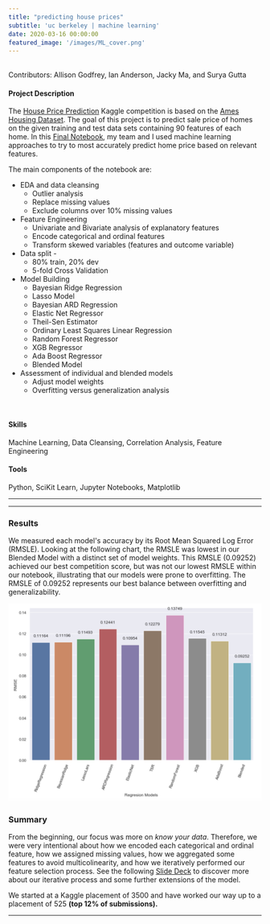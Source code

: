 ```yaml
---
title: "predicting house prices"
subtitle: 'uc berkeley | machine learning'
date: 2020-03-16 00:00:00
featured_image: '/images/ML_cover.png'
---
```


<!-- ![](/images/impact_chart.png) -->

<!-- ## About the Project -->
<br> Contributors: Allison Godfrey, Ian Anderson, Jacky Ma, and Surya Gutta

#### Project Description

The <a href="https://github.com/allison-godfrey/w207-final-group-project/blob/master/W207_Predict_Property_Sale_Price.ipynb">House Price Prediction</a> Kaggle competition is based on the <a href="http://jse.amstat.org/v19n3/decock.pdf">Ames Housing Dataset</a>. The goal of this project is to predict sale price of homes on the given training and test data sets containing 90 features of each home. 
In this <a href="https://github.com/allison-godfrey/w207-final-group-project/blob/master/W207_Predict_Property_Sale_Price.ipynb">Final Notebook</a>, my team and I used machine learning approaches to try to most accurately predict home price based on relevant features. 

The main components of the notebook are:

* EDA and data cleansing
	* Outlier analysis
	* Replace missing values
	* Exclude columns over 10% missing values
* Feature Engineering
	* Univariate and Bivariate analysis of explanatory features
	* Encode categorical and ordinal features
	* Transform skewed variables (features and outcome variable)
* Data split - 
	* 80% train, 20% dev 
	* 5-fold Cross Validation
* Model Building
	* Bayesian Ridge Regression
	* Lasso Model
	* Bayesian ARD Regression
	* Elastic Net Regressor
	* Theil-Sen Estimator
	* Ordinary Least Squares Linear Regression
	* Random Forest Regressor
	* XGB Regressor
	* Ada Boost Regressor
	* Blended Model
* Assessment of individual and blended models
	* Adjust model weights 
	* Overfitting versus generalization analysis
<br>

#### Skills

Machine Learning, Data Cleansing, Correlation Analysis, Feature Engineering

#### Tools

Python, SciKit Learn, Jupyter Notebooks, Matplotlib

<!-- The theme also supports markdown tables:

| Item                 | Author        | Supports tables? | Price |
|----------------------|---------------|------------------|-------|
| Duet Jekyll Theme    | Jekyll Themes | Yes              | $49   |
| Index Jekyll Theme   | Jekyll Themes | Yes              | $49   |
| Journal Jekyll Theme | Jekyll Themes | Yes              | $49   |

And footnotes[^1], which link to explanations[^2] at the bottom of the page[^3].

[^1]: Beautiful modern, minimal theme design.
[^2]: Powerful features to show off your work.
[^3]: Maintained and supported by the theme developer.

You can throw in some horizontal rules too:
 -->
---

<!-- ### Image galleries

Here's a really neat custom feature we added – galleries:

<div class="gallery" data-columns="3">
	<img src="/images/demo/demo-portrait.jpg">
	<img src="/images/demo/demo-landscape.jpg">
	<img src="/images/demo/demo-square.jpg">
	<img src="/images/demo/demo-landscape-2.jpg">
</div>

Inspired by the Galleries feature from WordPress, we've made it easy to create grid layouts for your images. Just use a bit of simple HTML in your post to create a masonry grid image layout:

```html
<div class="gallery" data-columns="3">
    <img src="/images/demo/demo-portrait.jpg">
    <img src="/images/demo/demo-landscape.jpg">
    <img src="/images/demo/demo-square.jpg">
    <img src="/images/demo/demo-landscape-2.jpg">
</div>
```

*See what we did there? Code and syntax highlighting is built-in too!*

Change the number inside the 'columns' setting to create different types of gallery for all kinds of purposes. You can even click on each image to seamlessly enlarge it on the page. -->

---

### Results

We measured each model's accuracy by its Root Mean Squared Log Error (RMSLE). Looking at the following chart, the RMSLE was lowest in our Blended Model with a distinct set of model weights. This RMSLE (0.09252) achieved our best competition score, but was not our lowest RMSLE within our notebook, illustrating that our models were prone to overfitting. The RMSLE of 0.09252 represents our best balance between overfitting and generalizability. 

<img src="/images/RMSE_analysis.png">


### Summary

From the beginning, our focus was more on *know your data*. Therefore, we were very intentional about how we encoded each categorical and ordinal feature, how we assigned missing values, how we aggregated some features to avoid multicolinearity, and how we iteratively performed our feature selection process. See the following <a href="https://allison-godfrey.github.io/assets/final_project.pdf">Slide Deck</a> to discover more about our iterative process and some further extensions of the model. 

We started at a Kaggle placement of 3500 and have worked our way up to a placement of 525 **(top 12% of submissions).** 



---


